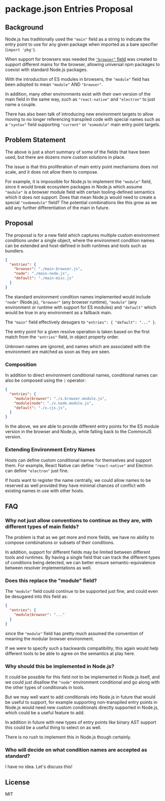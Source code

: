 # package.json Entries Proposal

## Background

Node.js has traditionally used the `"main"` field as a string to indicate the entry point to use for any given package
when imported as a bare specifier (`import 'pkg'`).

When support for browsers was needed the [`"browser"` field](https://github.com/defunctzombie/package-browser-field-spec) was created to support different mains for the browser, allowing universal npm packages to coexist with standard Node.js packages.

With the introduction of ES modules in browsers, the `"module"` field has been adopted to mean `"module"` AND `"browser"`.

In addition, many other environments exist with their own version of the main field in the same way, such as `"react-native"` and `"electron"` to just name a couple.

There has also been talk of introducing new environment targets to allow moving to no longer referencing transpiled code with special names such as a `"syntax"` field supporting `"current"` or `"esmodule"` main entry point targets.

## Problem Statement

The above is just a short summary of some of the fields that have been used, but there are dozens more custom solutions in place.

The issue is that this proliferation of main entry point mechanisms does not scale, and it does not allow them to compose.

For example, it is impossible for Node.js to implement the `"module"` field, since it would break ecosystem packages in Node.js
which assume `"module"` is a browser module field with certain tooling-defined semantics which it does not support. Does that mean Node.js would need to create a special `"nodemodule"` field? The potential combinations like this grow as we add any further differentiation of the main in future.

## Proposal

The proposal is for a new field which captures multiple custom environment conditions under a single object, where the environment
condition names can be extended and host-defined in both runtimes and tools such as bundlers.

```json
{
  "entries": {
    "browser": "./main-browser.js",
    "node": "./main-node.js",
    "default": "./main-misc.js"
  }
}
```

The standard environment condition names implemented would include `"node"` (Node.js), `"browser"` (any browser runtime), `"module"` (any environment or runtime with support for ES modules) and `"default"` which would be true in any environment as a fallback main.

The `"main"` field effectively desugars to `"entries": { "default": "..." }`.

The entry point for a given resolve operation is taken based on the first match from the `"entries"` field, in object property order.

Unknown names are ignored, and names which are associated with the environment are matched as soon as they are seen.

### Composition

In addition to direct environment conditional names, conditional names can also be composed using the `|` operator:

```json
{
  "entries": {
    "module|browser": "./x.browser.module.js",
    "module|node": "./x.node.module.js",
    "default": "./x.cjs.js",
  }
}
```

In the above, we are able to provide different entry points for the ES module version in the browser and Node.js, while falling back to the CommonJS version.

### Extending Environment Entry Names

Hosts can define custom conditional names for themselves and support them. For example, React Native can define `"react-native"` and Electron can define `"electron"` just fine.

If hosts want to register the name centrally, we could allow names to be reserved as well provided they have minimal chances of conflict with existing names in use with other hosts.

## FAQ

### Why not just allow conventions to continue as they are, with different types of main fields?

The problem is that as we get more and more fields, we have no ability to compose combinations or subsets of their conditions.

In addition, support for different fields may be limited between different tools and runtimes. By having a single field that can track
the different types of conditions being detected, we can better ensure semantic-equivalence between resolver implementations as well.

### Does this replace the "module" field?

The `"module"` field could continue to be supported just fine, and could even be desugared into this field as:

```json
{
  "entries": {
    "module|browser": "..."
  }
}
```

since the `"module"` field has pretty much assumed the convention of meaning the modular browser environment.

If we were to specify such a backwards compatibility, this again would help different tools to be able to agree on the semantics at play here.

### Why should this be implemented in Node.js?

It could be possible for this field not to be implemented in Node.js itself, and we could just disallow the `"node"` environment conditional and go along with the other types of conditionals in tools.

But we may well want to add conditionals into Node.js in future that would be useful to support, for example supporting non-transpiled entry points in Node.js would need new custom conditionals directly supported in Node.js, which could be a useful feature to add.

In addition in future with new types of entry points like binary AST support this could be a useful thing to select on as well.

There is no rush to implement this in Node.js though certainly.

### Who will decide on what condition names are accepted as standard?

I have no idea. Let's discuss this!

## License

MIT